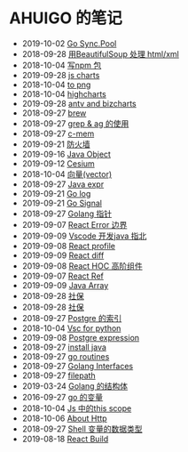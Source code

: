 # AHUIGO 的笔记
- 2019-10-02 [Go Sync.Pool](/b/go/go-pool) 
- 2018-09-28 [用BeautifulSoup 处理 html/xml](/b/py/py-html) 
- 2018-10-04 [写npm 包](/b/ria/node-npm-pkg) 
- 2019-09-28 [js charts](/b/ria/chart) 
- 2018-10-04 [to png](/b/ria/chart-img) 
- 2018-10-04 [highcharts](/b/ria/chart-highchart) 
- 2019-09-28 [antv and bizcharts](/b/ria/chart-antv) 
- 2018-09-27 [brew](/b/mac/mac-brew) 
- 2018-09-27 [grep & ag 的使用](/b/c/shell-grep) 
- 2018-09-27 [c-mem](/b/c/c-mem) 
- 2019-09-21 [防火墙](/b/net/net-iptables) 
- 2019-09-16 [Java Object](/b/java/java-obj) 
- 2019-09-12 [Cesium](/b/ria/cesium) 
- 2018-10-04 [向量(vector)](/b/math/vector) 
- 2018-09-27 [Java expr](/b/java/java-expr) 
- 2019-09-21 [Go log](/b/go/go-log) 
- 2019-09-21 [Go Signal](/b/go/go-ipc-signal) 
- 2018-09-27 [Golang 指针](/b/go/13.go-pointer) 
- 2019-09-07 [React Error 边界](/b/ria/react-debug) 
- 2019-09-09 [Vscode 开发java 指北](/b/vsc/vsc-java) 
- 2019-09-08 [React profile](/b/ria/react-profile) 
- 2019-09-09 [React diff](/b/ria/react-diff) 
- 2019-09-08 [React HOC 高阶组件](/b/ria/react-component-hoc) 
- 2019-09-07 [React Ref](/b/ria/React-ref) 
- 2019-09-09 [Java Array](/b/java/java-array) 
- 2018-09-28 [社保](/b/proj/life-shebao) 
- 2018-09-28 [社保](/b/life/life-shebao) 
- 2018-09-27 [Postgre 的索引](/b/db/postgre-index) 
- 2018-10-04 [Vsc for python](/b/vsc/vsc-python) 
- 2019-09-08 [Postgre expression](/b/db/postgre-expr) 
- 2018-09-27 [install java](/b/java/java-install) 
- 2018-09-27 [go routines](/b/go/18.go-routines) 
- 2018-09-27 [Golang Interfaces](/b/go/16.go-interface) 
- 2018-09-27 [filepath](/b/go/12.go-file) 
- 2019-03-24 [Golang 的结构体](/b/go/go-struct) 
- 2016-09-27 [go 的变量](/b/go/7.go-var) 
- 2018-10-04 [Js 中的this scope](/b/ria/js-func-scope) 
- 2018-10-06 [About Http](/b/net/http) 
- 2018-09-27 [Shell 变量的数据类型](/b/c/1.shell-var) 
- 2019-08-18 [React Build](/b/ria/react-build) 
